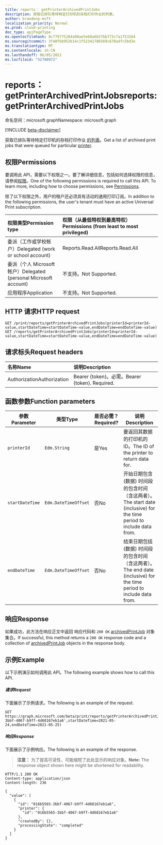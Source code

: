 ```yaml
---
title: reports： getPrinterArchivedPrintJobs
description: 获取已排队等待特定打印机的存档打印作业的列表。
author: braedenp-msft
localization_priority: Normal
ms.prod: cloud-printing
doc_type: apiPageType
ms.openlocfilehash: 8c779775284a98ae5e68a6b57bb773c7a1753264
ms.sourcegitcommit: 3f40fbb953b14c1f52341786569c678adfc5bd3e
ms.translationtype: MT
ms.contentlocale: zh-CN
ms.lasthandoff: 06/05/2021
ms.locfileid: "52780972"
---
```

# <a name="reports-getprinterarchivedprintjobs"></a><span data-ttu-id="22d67-103">reports： getPrinterArchivedPrintJobs</span><span class="sxs-lookup"><span data-stu-id="22d67-103">reports: getPrinterArchivedPrintJobs</span></span>

<span data-ttu-id="22d67-104">命名空间：microsoft.graph</span><span class="sxs-lookup"><span data-stu-id="22d67-104">Namespace: microsoft.graph</span></span>

[!INCLUDE [beta-disclaimer](../../includes/beta-disclaimer.md)]

<span data-ttu-id="22d67-105">获取已排队等待特定打印机的存档打印作业 [的列表](../resources/printer.md)。</span><span class="sxs-lookup"><span data-stu-id="22d67-105">Get a list of archived print jobs that were queued for particular [printer](../resources/printer.md).</span></span>

## <a name="permissions"></a><span data-ttu-id="22d67-106">权限</span><span class="sxs-lookup"><span data-stu-id="22d67-106">Permissions</span></span>
<span data-ttu-id="22d67-p101">要调用此 API，需要以下权限之一。要了解详细信息，包括如何选择权限的信息，请参阅[权限](/graph/permissions-reference)。</span><span class="sxs-lookup"><span data-stu-id="22d67-p101">One of the following permissions is required to call this API. To learn more, including how to choose permissions, see [Permissions](/graph/permissions-reference).</span></span>

<span data-ttu-id="22d67-109">除了以下权限之外，用户的租户还必须具有活动的通用打印订阅。</span><span class="sxs-lookup"><span data-stu-id="22d67-109">In addition to the following permissions, the user's tenant must have an active Universal Print subscription.</span></span>

|<span data-ttu-id="22d67-110">权限类型</span><span class="sxs-lookup"><span data-stu-id="22d67-110">Permission type</span></span> | <span data-ttu-id="22d67-111">权限（从最低特权到最高特权）</span><span class="sxs-lookup"><span data-stu-id="22d67-111">Permissions (from least to most privileged)</span></span> |
|:---------------|:--------------------------------------------|
|<span data-ttu-id="22d67-112">委派（工作或学校帐户）</span><span class="sxs-lookup"><span data-stu-id="22d67-112">Delegated (work or school account)</span></span>| <span data-ttu-id="22d67-113">Reports.Read.All</span><span class="sxs-lookup"><span data-stu-id="22d67-113">Reports.Read.All</span></span> |
|<span data-ttu-id="22d67-114">委派（个人 Microsoft 帐户）</span><span class="sxs-lookup"><span data-stu-id="22d67-114">Delegated (personal Microsoft account)</span></span>|<span data-ttu-id="22d67-115">不支持。</span><span class="sxs-lookup"><span data-stu-id="22d67-115">Not Supported.</span></span>|
|<span data-ttu-id="22d67-116">应用程序</span><span class="sxs-lookup"><span data-stu-id="22d67-116">Application</span></span>|<span data-ttu-id="22d67-117">不支持。</span><span class="sxs-lookup"><span data-stu-id="22d67-117">Not Supported.</span></span>|

## <a name="http-request"></a><span data-ttu-id="22d67-118">HTTP 请求</span><span class="sxs-lookup"><span data-stu-id="22d67-118">HTTP request</span></span>
<!-- { "blockType": "ignored" } -->
```http
GET /print/reports/getPrinterArchivedPrintJobs(printerId=printerId-value,startDateTime=startDateTime-value,endDateTime=endDateTime-value)
GET /reports/getPrinterArchivedPrintJobs(printerId=printerId-value,startDateTime=startDateTime-value,endDateTime=endDateTime-value)
```
## <a name="request-headers"></a><span data-ttu-id="22d67-119">请求标头</span><span class="sxs-lookup"><span data-stu-id="22d67-119">Request headers</span></span>
| <span data-ttu-id="22d67-120">名称</span><span class="sxs-lookup"><span data-stu-id="22d67-120">Name</span></span>          | <span data-ttu-id="22d67-121">说明</span><span class="sxs-lookup"><span data-stu-id="22d67-121">Description</span></span>   |
|:--------------|:--------------|
| <span data-ttu-id="22d67-122">Authorization</span><span class="sxs-lookup"><span data-stu-id="22d67-122">Authorization</span></span> | <span data-ttu-id="22d67-p102">Bearer {token}。必需。</span><span class="sxs-lookup"><span data-stu-id="22d67-p102">Bearer {token}. Required.</span></span> |

## <a name="function-parameters"></a><span data-ttu-id="22d67-125">函数参数</span><span class="sxs-lookup"><span data-stu-id="22d67-125">Function parameters</span></span>

| <span data-ttu-id="22d67-126">参数</span><span class="sxs-lookup"><span data-stu-id="22d67-126">Parameter</span></span>     | <span data-ttu-id="22d67-127">类型</span><span class="sxs-lookup"><span data-stu-id="22d67-127">Type</span></span>                 | <span data-ttu-id="22d67-128">是否必需？</span><span class="sxs-lookup"><span data-stu-id="22d67-128">Required?</span></span> | <span data-ttu-id="22d67-129">说明</span><span class="sxs-lookup"><span data-stu-id="22d67-129">Description</span></span>                                                          |
|---------------|----------------------|-----------|----------------------------------------------------------------------|
| `printerId`   | `Edm.String`         | <span data-ttu-id="22d67-130">是</span><span class="sxs-lookup"><span data-stu-id="22d67-130">Yes</span></span>       | <span data-ttu-id="22d67-131">要返回其数据的打印机的 ID。</span><span class="sxs-lookup"><span data-stu-id="22d67-131">The ID of the printer to return data for.</span></span>                            |
| `startDateTime` | `Edm.DateTimeOffset` | <span data-ttu-id="22d67-132">否</span><span class="sxs-lookup"><span data-stu-id="22d67-132">No</span></span>        | <span data-ttu-id="22d67-133">开始日期包含 (数据) 时间段的包含时间（含这两者）。</span><span class="sxs-lookup"><span data-stu-id="22d67-133">The start date (inclusive) for the time period to include data from.</span></span> |
| `endDateTime`   | `Edm.DateTimeOffset` | <span data-ttu-id="22d67-134">否</span><span class="sxs-lookup"><span data-stu-id="22d67-134">No</span></span>        | <span data-ttu-id="22d67-135">结束日期包括 (数据) 时间段的包含时间（含这两者）。</span><span class="sxs-lookup"><span data-stu-id="22d67-135">The end date (inclusive) for the time period to include data from.</span></span>   |

## <a name="response"></a><span data-ttu-id="22d67-136">响应</span><span class="sxs-lookup"><span data-stu-id="22d67-136">Response</span></span>
<span data-ttu-id="22d67-137">如果成功，此方法在响应正文中返回 响应代码和 `200 OK` [archivedPrintJob](../resources/archivedprintjob.md) 对象集合。</span><span class="sxs-lookup"><span data-stu-id="22d67-137">If successful, this method returns a `200 OK` response code and a collection of [archivedPrintJob](../resources/archivedprintjob.md) objects in the response body.</span></span>

## <a name="example"></a><span data-ttu-id="22d67-138">示例</span><span class="sxs-lookup"><span data-stu-id="22d67-138">Example</span></span>
<span data-ttu-id="22d67-139">以下示例演示如何调用此 API。</span><span class="sxs-lookup"><span data-stu-id="22d67-139">The following example shows how to call this API.</span></span>
##### <a name="request"></a><span data-ttu-id="22d67-140">请求</span><span class="sxs-lookup"><span data-stu-id="22d67-140">Request</span></span>
<span data-ttu-id="22d67-141">下面展示了示例请求。</span><span class="sxs-lookup"><span data-stu-id="22d67-141">The following is an example of the request.</span></span>
<!-- {
  "blockType": "request",
  "name": "reports-getprinterarchivedprintjobs",
  "sampleKeys": ["016b5565-3bbf-4067-b9ff-4d68167eb1a6"]
}-->
```http
GET https://graph.microsoft.com/beta/print/reports/getPrinterArchivedPrintJobs(printerId='016b5565-3bbf-4067-b9ff-4d68167eb1a6',startDateTime=2021-05-24,endDateTime=2021-05-25)
```

##### <a name="response"></a><span data-ttu-id="22d67-142">响应</span><span class="sxs-lookup"><span data-stu-id="22d67-142">Response</span></span>
<span data-ttu-id="22d67-143">下面展示了示例响应。</span><span class="sxs-lookup"><span data-stu-id="22d67-143">The following is an example of the response.</span></span>
><span data-ttu-id="22d67-144">**注意：** 为了提高可读性，可能缩短了此处显示的响应对象。</span><span class="sxs-lookup"><span data-stu-id="22d67-144">**Note:** The response object shown here might be shortened for readability.</span></span>
<!-- {
  "blockType": "response",
  "truncated": true,
  "@odata.type": "microsoft.graph.archivedPrintJob"
} -->
```http
HTTP/1.1 200 OK
Content-type: application/json
Content-length: 236

{
  "value": [
    {
      "id": "016b5565-3bbf-4067-b9ff-4d68167eb1a6",
      "printer": {
        "id": "016b5565-3bbf-4067-b9ff-4d68167eb1a6"
      },
      "createdBy": {},
      "processingState": "completed"
    }
  ]
}
```

<!-- uuid: 8fcb5dbc-d5aa-4681-8e31-b001d5168d79
2015-10-25 14:57:30 UTC -->
<!-- {
  "type": "#page.annotation",
  "description": "printJob: getPrinterArchivedPrintJobs",
  "keywords": "",
  "section": "documentation",
  "tocPath": ""
}-->

